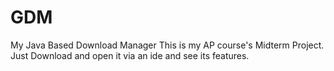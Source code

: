 # GDM
My Java Based Download Manager
This is my AP course's Midterm Project. Just Download and open it via an ide and see its features.
